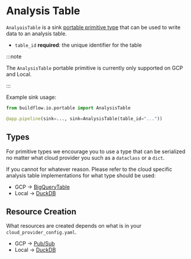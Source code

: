 # Analysis Table

`AnalyaisTable` is a sink [portable primitive type](../../../user-guides/primitives/portable.md) that can be used to write data to an analysis table.

- `table_id` **required**: the unique identifier for the table

:::note

The `AnalysisTable` portable primitive is currently only supported on GCP and Local.

:::

Example sink usage:

```python
from buildflow.io.portable import AnalysisTable

@app.pipeline(sink=..., sink=AnalysisTable(table_id="..."))
```

## Types
For primitive types we encourage you to use a type that can be serialized no matter what cloud provider you such as a `dataclass` or a `dict`.

If you cannot for whatever reason. Please refer to the cloud specific analysis table implementations for what type should be used:

- GCP -> [BigQueryTable](../gcp/gcp_bigquery)
- Local -> [DuckDB](../local/duckdb)

## Resource Creation

What resources are created depends on what is in your `cloud_provider_config.yaml`.

- GCP -> [Pub/Sub](../gcp/gcp_pubsub)
- Local -> [DuckDB](../local/duckdb)
